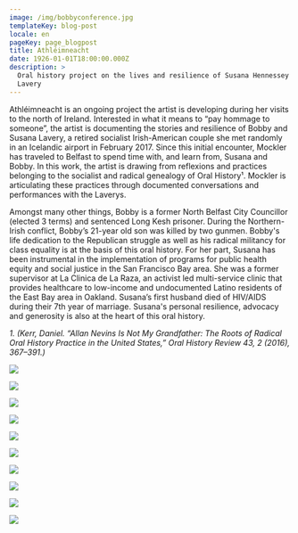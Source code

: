 ```yaml
---
image: /img/bobbyconference.jpg
templateKey: blog-post
locale: en
pageKey: page_blogpost
title: Athléimneacht
date: 1926-01-01T18:00:00.000Z
description: >
  Oral history project on the lives and resilience of Susana Hennessey and Bobby
  Lavery
---
```

Athléimneacht is an ongoing project the artist is developing during her visits to the north of Ireland. Interested in what it means to “pay hommage to someone”, the artist is documenting the stories and resilience of Bobby and Susana Lavery, a retired socialist Irish-American couple she met randomly in an Icelandic airport in February 2017. Since this initial encounter, Mockler has traveled to Belfast to spend time with, and learn from, Susana and Bobby. In this work, the artist is drawing from reflexions and practices belonging to the socialist and radical genealogy of Oral History¹. Mockler is articulating these practices through documented conversations and performances with the Laverys. 

Amongst many other things, Bobby is a former North Belfast City Councillor (elected 3 terms) and sentenced Long Kesh prisoner. During the Northern-Irish conflict, Bobby’s 21-year old son was killed by two gunmen. Bobby's life dedication to the Republican struggle as well as his radical militancy for class equality is at the basis of this oral history. For her part, Susana has been instrumental in the implementation of programs for public health equity and social justice in the San Francisco Bay area. She was a former supervisor at La Clinica de La Raza, an activist led multi-service clinic that provides healthcare to low-income and undocumented Latino residents of the East Bay area in Oakland. Susana’s first husband died of HIV/AIDS during their 7th year of marriage. Susana's personal resilience, advocacy and generosity is also at the heart of this oral history. 

_1. (Kerr, Daniel. “Allan Nevins Is Not My Grandfather: The Roots of Radical Oral History Practice in the United States,” Oral History Review 43, 2 (2016), 367–391.)_

![](/img/20180403_222323.jpg)

![](/img/screen-shot-2019-09-18-at-12.22.48-pm.png)

![](/img/p1140794.jpg)

![](/img/p1140695.jpg)

![](/img/screen-shot-2019-09-18-at-12.14.10-pm.png)

![](/img/screen-shot-2019-09-18-at-11.30.56-am.png)

![](/img/hblocks.jpg)

![](/img/screen-shot-2018-01-30-at-5.27.40-pm.png)

![](/img/crop.png)

![](/img/screen-shot-2019-09-18-at-12.16.55-pm.png)

